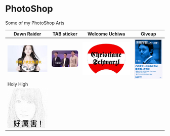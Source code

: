 # PhotoShop
Some of my PhotoShop Arts


|Dawn Raider|TAB sticker|Welcome Uchiwa|Giveup|
|-----------|-----------|--------------|------|
|![lin photo][lin]|![TAB sticker][TAB]|![uchiwa front][front]|![GiveUp cover][GiveUp]|
|Holy High||||
|![HH cover][HH]||||

[lin]:https://github.com/hanzg2014/PhotoShop/blob/master/DawnRaider/parody2.JPG
[TAB]:https://github.com/hanzg2014/PhotoShop/blob/master/TAB/tab_1.png
[front]:https://github.com/hanzg2014/PhotoShop/blob/master/WelcomeUchiwa/Front.png
[GiveUp]:https://github.com/hanzg2014/PhotoShop/blob/master/GiveUp/giveup.png
[HH]:https://github.com/hanzg2014/PhotoShop/blob/master/HolyHigh/HolyHigh_2_4.png
